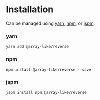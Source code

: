# Installation

Can be managed using
[yarn](https://yarnpkg.com/en/docs),
[npm](https://docs.npmjs.com),
or [jspm](https://jspm.org/docs).


### yarn
```terminal
yarn add @array-like/reverse
```

### npm
```terminal
npm install @array-like/reverse --save
```

### jspm
```terminal
jspm install npm:@array-like/reverse
```
